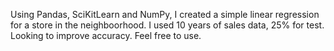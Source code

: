 Using Pandas, SciKitLearn and NumPy, I created a simple linear regression for a store in the neighboorhood. 
I used 10 years of sales data, 25% for test.
Looking to improve accuracy. Feel free to use.
